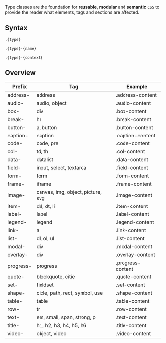 Type classes are the foundation for **reusable**, **modular** and **semantic** `CSS` to provide the reader what elements, tags and sections are affected.


Syntax
------

```css
.{type}
```

```css
.{type}-{name}
```

```css
.{type}-{context}
```


Overview
--------

| Prefix    | Tag                               | Example           |
|-----------|-----------------------------------|-------------------|
| address-  | address                           | .address-content  |
| audio-    | audio, object                     | .audio-content    |
| box-      | div                               | .box-content      |
| break-    | hr                                | .break-content    |
| button-   | a, button                         | .button-content   |
| caption-  | caption                           | .caption-content  |
| code-     | code, pre                         | .code-content     |
| col-      | td, th                            | .col-content      |
| data-     | datalist                          | .data-content     |
| field-    | input, select, textarea           | .field-content    |
| form-     | form                              | .form-content     |
| frame-    | iframe                            | .frame-content    |
| image-    | canvas, img, object, picture, svg | .image-content    |
| item-     | dd, dt, li                        | .item-content     |
| label-    | label                             | .label-content    |
| legend-   | legend                            | .legend-content   |
| link-     | a                                 | .link-content     |
| list-     | dl, ol, ul                        | .list-content     |
| modal-    | div                               | .modal-content    |
| overlay-  | div                               | .overlay-content  |
| progress- | progress                          | .progress-content |
| quote-    | blockquote, citie                 | .quote-content    |
| set-      | fieldset                          | .set-content      |
| shape-    | cicle, path, rect, symbol, use    | .shape-content    |
| table-    | table                             | .table-content    |
| row-      | tr                                | .row-content      |
| text-     | em, small, span, strong, p        | .text-content     |
| title-    | h1, h2, h3, h4, h5, h6            | .title-content    |
| video-    | object, video                     | .video-content    |
